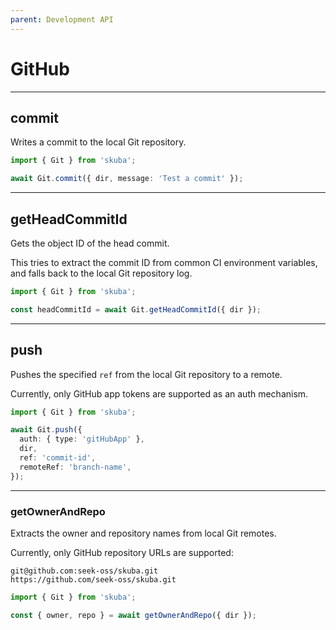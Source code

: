```yaml
---
parent: Development API
---
```


# GitHub

---

## commit

Writes a commit to the local Git repository.

```typescript
import { Git } from 'skuba';

await Git.commit({ dir, message: 'Test a commit' });
```

---

## getHeadCommitId

Gets the object ID of the head commit.

This tries to extract the commit ID from common CI environment variables,
and falls back to the local Git repository log.

```typescript
import { Git } from 'skuba';

const headCommitId = await Git.getHeadCommitId({ dir });
```

---

## push

Pushes the specified `ref` from the local Git repository to a remote.

Currently, only GitHub app tokens are supported as an auth mechanism.

```typescript
import { Git } from 'skuba';

await Git.push({
  auth: { type: 'gitHubApp' },
  dir,
  ref: 'commit-id',
  remoteRef: 'branch-name',
});
```

---

### getOwnerAndRepo

Extracts the owner and repository names from local Git remotes.

Currently, only GitHub repository URLs are supported:

```console
git@github.com:seek-oss/skuba.git
https://github.com/seek-oss/skuba.git
```

```typescript
import { Git } from 'skuba';

const { owner, repo } = await getOwnerAndRepo({ dir });
```
